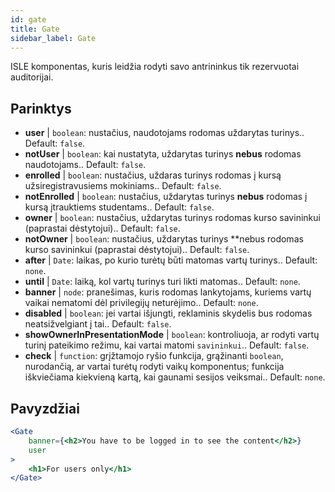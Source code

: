 ```yaml
---
id: gate 
title: Gate
sidebar_label: Gate
---
```


ISLE komponentas, kuris leidžia rodyti savo antrininkus tik rezervuotai auditorijai.

## Parinktys

* __user__ | `boolean`: nustačius, naudotojams rodomas uždarytas turinys.. Default: `false`.
* __notUser__ | `boolean`: kai nustatyta, uždarytas turinys **nebus** rodomas naudotojams.. Default: `false`.
* __enrolled__ | `boolean`: nustačius, uždaras turinys rodomas į kursą užsiregistravusiems mokiniams.. Default: `false`.
* __notEnrolled__ | `boolean`: nustačius, uždarytas turinys **nebus** rodomas į kursą įtrauktiems studentams.. Default: `false`.
* __owner__ | `boolean`: nustačius, uždarytas turinys rodomas kurso savininkui (paprastai dėstytojui).. Default: `false`.
* __notOwner__ | `boolean`: nustačius, uždarytas turinys **nebus rodomas kurso savininkui (paprastai dėstytojui).. Default: `false`.
* __after__ | `Date`: laikas, po kurio turėtų būti matomas vartų turinys.. Default: `none`.
* __until__ | `Date`: laiką, kol vartų turinys turi likti matomas.. Default: `none`.
* __banner__ | `node`: pranešimas, kuris rodomas lankytojams, kuriems vartų vaikai nematomi dėl privilegijų neturėjimo.. Default: `none`.
* __disabled__ | `boolean`: jei vartai išjungti, reklaminis skydelis bus rodomas neatsižvelgiant į tai.. Default: `false`.
* __showOwnerInPresentationMode__ | `boolean`: kontroliuoja, ar rodyti vartų turinį pateikimo režimu, kai vartai matomi `savininkui`.. Default: `false`.
* __check__ | `function`: grįžtamojo ryšio funkcija, grąžinanti `boolean`, nurodančią, ar vartai turėtų rodyti vaikų komponentus; funkcija iškviečiama kiekvieną kartą, kai gaunami sesijos veiksmai.. Default: `none`.


## Pavyzdžiai

```jsx live
<Gate 
    banner={<h2>You have to be logged in to see the content</h2>}
    user 
>
    <h1>For users only</h1>
</Gate>
``` 



